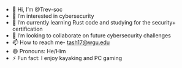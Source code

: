 - 👋 Hi, I’m @Trev-soc
- 👀 I’m interested in cybersecurity 
- 🌱 I’m currently learning Rust code and studying for the security+ certification
- 💞️ I’m looking to collaborate on future cybersecurity challenges 
- 📫 How to reach me- tash17@wgu.edu
- 😄 Pronouns: He/Him
- ⚡ Fun fact: I enjoy kayaking and PC gaming

<!---
Trev-soc/Trev-soc is a ✨ special ✨ repository because its `README.md` (this file) appears on your GitHub profile.
You can click the Preview link to take a look at your changes.
--->
